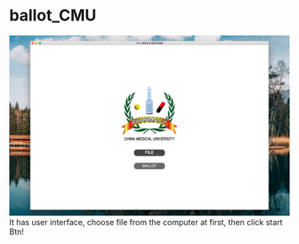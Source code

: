 # ballot_CMU

![1](./image/1.png)
It has user interface, choose file from the computer at first, then click start Btn!
